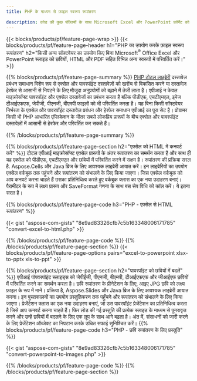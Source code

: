 ```yaml
---
title: PHP के माध्यम से फ़ाइल स्वरूप रूपांतरण 

description: कोड की कुछ पंक्तियों के साथ Microsoft Excel और PowerPoint फ़ॉर्मेट को पीडीएफ, HTML और छवियों सहित कई अन्य लोकप्रिय फ़ॉर्मेट में बदलें।
---
```


{{< blocks/products/pf/feature-page-wrap >}}
{{< blocks/products/pf/feature-page-header h1="PHP का उपयोग करके फ़ाइल स्वरूप रूपांतरण" h2="किसी अन्य सॉफ़्टवेयर का उपयोग किए बिना Microsoft<sup>&reg;</sup> Office Excel और PowerPoint स्लाइड को छवियों, HTML और PDF सहित विभिन्न अन्य स्वरूपों में परिवर्तित करें।" >}}

{{% blocks/products/pf/feature-page-summary %}}
[PHP टोटल लाइब्रेरी](https://products.aspose.com/total/php-java/) दस्तावेज़ प्रबंधन समाधान विशेष रूप से एक्सेल और पावरपॉइंट दस्तावेज़ों को खरोंच से विकसित करने या दस्तावेज़ हेरफेर से आसानी से निपटने के लिए मौजूदा अनुप्रयोगों को बढ़ाने में तेजी लाता है। एपीआई न केवल माइक्रोसॉफ्ट पावरपॉइंट और एक्सेल दस्तावेजों का प्रबंधन करता है बल्कि पीडीएफ, एचटीएमएल, इमेज टीआईएफएफ, जेपीजी, पीएनजी, बीएमपी फाइलों को भी परिवर्तित करता है। यह बिना किसी सॉफ्टवेयर निर्भरता के एक्सेल और पावरपॉइंट दस्तावेज़ प्रबंधन और हेरफेर समाधान एपीआई का पूरा सेट है।  प्रोग्रामर किसी भी PHP आधारित एप्लिकेशन के भीतर सबसे लोकप्रिय प्रारूपों के बीच एक्सेल और पावरपॉइंट दस्तावेज़ों में आसानी से हेरफेर और परिवर्तित कर सकते हैं।

{{% /blocks/products/pf/feature-page-summary  %}}

{{% blocks/products/pf/feature-page-section  h2="एक्सेल को HTML में कनवर्ट करें" %}}
टोटल एपीआई माइक्रोसॉफ्ट एक्सेल प्रारूपों के अंतर रूपांतरण का समर्थन करता है और साथ ही यह एक्सेल को पीडीएफ, एचटीएमएल और छवियों में परिवर्तित करने में सक्षम है। रूपांतरण की प्रक्रिया सरल है.  Aspose.Cells और Java ब्रिज के लिए आवश्यक लाइब्रेरी आयात करें। इन लाइब्रेरियों का उपयोग एक्सेल वर्कबुक तक पहुंचने और रूपांतरण को संभालने के लिए किया जाएगा। जिस एक्सेल वर्कबुक को आप कनवर्ट करना चाहते हैं उसका प्रतिनिधित्व करते हुए वर्कबुक क्लास का एक नया उदाहरण बनाएं। पैरामीटर के रूप में लक्ष्य प्रारूप और SaveFormat गणना के साथ बस सेव विधि को कॉल करें। ये इतना सरल है। 

{{% blocks/products/pf/feature-page-code h3="PHP - एक्सेल से HTML रूपांतरण" %}}

{{< gist "aspose-com-gists" "8e9ad83326cfb7c5b163348006171785" "convert-excel-to-html.php" >}}

{{% /blocks/products/pf/feature-page-code  %}}
{{% /blocks/products/pf/feature-page-section %}}
{{< blocks/products/pf/feature-page-options pairs="excel-to-powerpoint xlsx-to-pptx xls-to-ppt" >}}


{{% blocks/products/pf/feature-page-section  h2="पावरपॉइंट को छवियों में बदलें" %}}
एपीआई पॉपवरपॉइंट स्लाइड्स को जेपीईजी, पीएनजी, बीएमपी, टीआईएफएफ और जीआईएफ छवियों में परिवर्तित करने का समर्थन करता है। छवि रूपांतरण के प्रीनेटेशन के लिए, आइए JPG छवि को लक्ष्य फ़ाइल के रूप में मानें। प्रक्रिया है, Aspose.Slides और Java ब्रिज के लिए आवश्यक लाइब्रेरी आयात करना। इन पुस्तकालयों का उपयोग प्रस्तुतिकरण तक पहुँचने और रूपांतरण को संभालने के लिए किया जाएगा। प्रेजेंटेशन क्लास का एक नया उदाहरण बनाएं, जो उस पावरपॉइंट प्रेजेंटेशन का प्रतिनिधित्व करता है जिसे आप कनवर्ट करना चाहते हैं।  फिर लोड की गई प्रस्तुति की प्रत्येक स्लाइड के माध्यम से पुनरावृत्त करने और उन्हें छवियों में बदलने के लिए एक लूप के साथ आगे बढ़ता है। अंत में, संसाधनों को जारी करने के लिए प्रेजेंटेशन ऑब्जेक्ट का निपटान करके उचित सफाई सुनिश्चित करें।
{{% blocks/products/pf/feature-page-code h3="PHP - छवि रूपांतरण के लिए प्रस्तुति" %}}

{{< gist "aspose-com-gists" "8e9ad83326cfb7c5b163348006171785" "convert-powerpoint-to-images.php" >}}


{{% /blocks/products/pf/feature-page-code  %}}
{{% /blocks/products/pf/feature-page-section %}}
